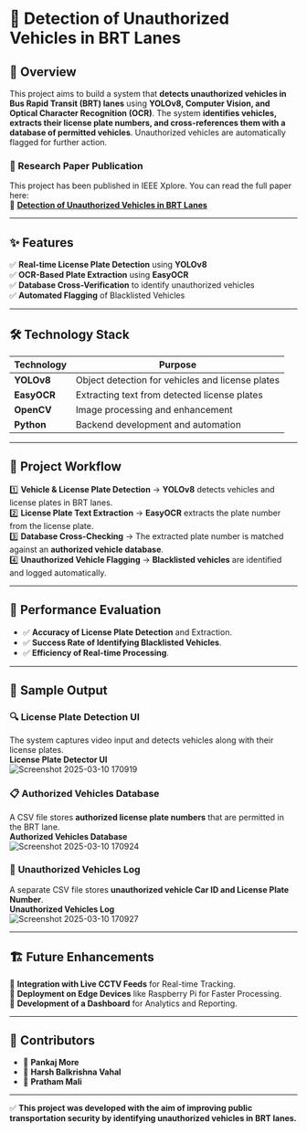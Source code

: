 
# 🚗 Detection of Unauthorized Vehicles in BRT Lanes  

## 📌 Overview  
This project aims to build a system that **detects unauthorized vehicles in Bus Rapid Transit (BRT) lanes** using **YOLOv8, Computer Vision, and Optical Character Recognition (OCR)**. The system **identifies vehicles, extracts their license plate numbers, and cross-references them with a database of permitted vehicles**. Unauthorized vehicles are automatically flagged for further action.  

### 📄 Research Paper Publication  
This project has been published in IEEE Xplore. You can read the full paper here:  
🔗 **[Detection of Unauthorized Vehicles in BRT Lanes](https://ieeexplore.ieee.org/document/10895734)**  
 

---

## ✨ Features  
✅ **Real-time License Plate Detection** using **YOLOv8**  
✅ **OCR-Based Plate Extraction** using **EasyOCR**  
✅ **Database Cross-Verification** to identify unauthorized vehicles  
✅ **Automated Flagging** of Blacklisted Vehicles  

---

## 🛠️ Technology Stack  
| Technology       | Purpose                                              |  
|-----------------|-----------------------------------------------------|  
| **YOLOv8**       | Object detection for vehicles and license plates    |  
| **EasyOCR**      | Extracting text from detected license plates        |  
| **OpenCV**       | Image processing and enhancement                   |  
| **Python**       | Backend development and automation                 |  

---

## 📂 Project Workflow  
1️⃣ **Vehicle & License Plate Detection** → **YOLOv8** detects vehicles and license plates in BRT lanes.  
2️⃣ **License Plate Text Extraction** → **EasyOCR** extracts the plate number from the license plate.  
3️⃣ **Database Cross-Checking** → The extracted plate number is matched against an **authorized vehicle database**.  
4️⃣ **Unauthorized Vehicle Flagging** → **Blacklisted vehicles** are identified and logged automatically.  

---

## 🚀 Performance Evaluation  
- ✅ **Accuracy of License Plate Detection** and Extraction.  
- ✅ **Success Rate of Identifying Blacklisted Vehicles**.  
- ✅ **Efficiency of Real-time Processing**.  

---

## 📸 Sample Output  

### 🔍 **License Plate Detection UI**  
The system captures video input and detects vehicles along with their license plates.  
**License Plate Detector UI**  
![Screenshot 2025-03-10 170919](https://github.com/user-attachments/assets/4f78a930-6372-4eec-96f1-99b5e357ff38)

### 📋 **Authorized Vehicles Database**  
A CSV file stores **authorized license plate numbers** that are permitted in the BRT lane.  
**Authorized Vehicles Database**  
![Screenshot 2025-03-10 170924](https://github.com/user-attachments/assets/51ebec93-e147-405d-aba1-f67feba56d4e)

### 🚫 **Unauthorized Vehicles Log**  
A separate CSV file stores **unauthorized vehicle Car ID and License Plate Number**.  
**Unauthorized Vehicles Log**  
![Screenshot 2025-03-10 170927](https://github.com/user-attachments/assets/33c8513b-fb2b-4052-b7f1-836a47972e1d)

---

## 🏗️ Future Enhancements  
🔹 **Integration with Live CCTV Feeds** for Real-time Tracking.  
🔹 **Deployment on Edge Devices** like Raspberry Pi for Faster Processing.  
🔹 **Development of a Dashboard** for Analytics and Reporting.  

---

## 🤝 Contributors  
- 🚀 **Pankaj More**
- 🚀 **Harsh Balkrishna Vahal**
- 🚀 **Pratham Mali**
---

✅ **This project was developed with the aim of improving public transportation security by identifying unauthorized vehicles in BRT lanes.**  
